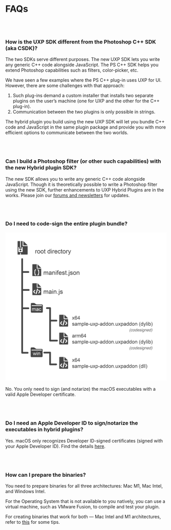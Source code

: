 # FAQs

<br></br>

### How is the UXP SDK different from the Photoshop C++ SDK (aka CSDK)? ###

The two SDKs serve different purposes. The new UXP SDK lets you write any generic C++ code alongside JavaScript. The PS C++ SDK helps you extend Photoshop capabilities such as filters, color-picker, etc.

We have seen a few examples where the PS C++ plug-in uses UXP for UI. However, there are some challenges with that approach:

1. Such plug-ins demand a custom installer that installs two separate plugins on the user’s machine (one for UXP and the other for the C++ plug-in).
2. Communication between the two plugins is only possible in strings.

The hybrid plugin you build using the new UXP SDK will let you bundle C++ code and JavaScript in the same plugin package and provide you with more efficient options to communicate between the two worlds.

<br></br>

### Can I build a Photoshop filter (or other such capabilities) with the new Hybrid plugin SDK? ###

The new SDK allows you to write any generic C++ code alongside JavaScript. Though it is theoretically possible to write a Photoshop filter using the new SDK, further enhancements to UXP Hybrid Plugins are in the works. Please join our [forums and newsletters](https://www.adobe.com/subscription/ccdevnewsletter.html) for updates.

<br></br>

### Do I need to code-sign the entire plugin bundle? ###

![Folder Structure](./folder-structure.png "Folder structure")

No. You only need to sign (and notarize) the macOS executables with a valid Apple Developer certificate.

<br></br>

### Do I need an Apple Developer ID to sign/notarize the executables in hybrid plugins? ###

Yes. macOS only recognizes Developer ID-signed certificates (signed with your Apple Developer ID). Find the details [here](https://support.apple.com/guide/security/app-code-signing-process-sec3ad8e6e53/web).

<br></br>

### How can I prepare the binaries? ###

You need to prepare binaries for all three architectures: Mac M1, Mac Intel, and Windows Intel.

For the Operating System that is not available to you natively, you can use a virtual machine, such as VMware Fusion, to compile and test your plugin.

For creating binaries that work for both — Mac Intel and M1 architectures, refer to [this](https://developer.apple.com/documentation/apple-silicon/building-a-universal-macos-binary) for some tips.